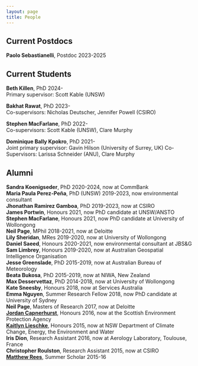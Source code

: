 ```yaml
---
layout: page
title: People
---
```


## Current Postdocs

**Paolo Sebastianelli**, Postdoc 2023-2025

## Current Students

**Beth Killen**, PhD 2024-<br/>
       Primary supervisor: Scott Kable (UNSW)

**Bakhat Rawat**, PhD 2023-<br/>
       Co-supervisors: Nicholas Deutscher, Jennifer Powell (CSIRO)

**Stephen MacFarlane**, PhD 2022-<br/>
       Co-supervisors: Scott Kable (UNSW), Clare Murphy

**Dominique Bally Kpokro**, PhD 2021-<br/>
       Joint primary supervisor: Gavin Hilson (University of Surrey, UK)
       Co-Supervisors: Larissa Schneider (ANU), Clare Murphy
              

## Alumni

**Sandra Koenigseder**, PhD 2020-2024, now at CommBank<br/>
**Maria Paula Perez-Peña**, PhD (UNSW) 2019-2023, now environmental consultant<br/>
**Jhonathan Ramirez Gamboa**, PhD 2019-2023, now at CSIRO<br/>
**James Portwin**, Honours 2021, now PhD candidate at UNSW/ANSTO<br/>
**Stephen MacFarlane**, Honours 2021, now PhD candidate at University of Wollongong<br/>
**Neil Page**, MPhil 2018-2021, now at Deloitte<br/>
**Lily Sheridan**, MRes 2019-2020, now at University of Wollongong<br/>
**Daniel Saeed**, Honours 2020-2021, now environmental consultant at JBS&G<br/>
**Sam Limbrey**, Honours 2019-2020, now at Australian Geospatial Intelligence Organisation<br/>
**Jesse Greenslade**, PhD 2015-2019, now at Australian Bureau of Meteorology<br/>
**Beata Bukosa**, PhD 2015-2019, now at NIWA, New Zealand<br/>
**Max Desservettaz**, PhD 2014-2018, now at University of Wollongong<br/>
**Kate Sneesby**, Honours 2018, now at Services Australia<br/>
**Emma Nguyen**, Summer Research Fellow 2018, now PhD candidate at University of Sydney<br/>
**Neil Page**, Masters of Research 2017, now at Deloitte<br/>
**[Jordan Capnerhurst](https://www.linkedin.com/in/jordan-capnerhurst-409b53b9)**, Honours 2016, now at the Scottish Environment Protection Agency<br/>
**[Kaitlyn Lieschke](https://www.linkedin.com/in/kaitlyn-lieschke/)**, Honours 2015, now at NSW Department of Climate Change, Energy, the Environment and Water<br/>
**Iris Dion**, Research Assistant 2016, now at Aerology Laboratory, Toulouse, France<br/>
**Christopher Roulston**, Research Assistant 2015, now at CSIRO<br/>
**[Matthew Rees](https://matthewreesearch.com)**, Summer Scholar 2015-16
